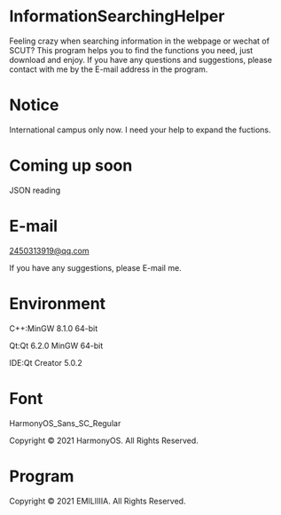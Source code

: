 # InformationSearchingHelper
Feeling crazy when searching information in the webpage or wechat of SCUT? This program helps you to find the functions you need, just download and enjoy. If you have any questions and suggestions, please contact with me by the E-mail address in the program.

# Notice
International campus only now. I need your help to expand the fuctions.

# Coming up soon
JSON reading

# E-mail
2450313919@qq.com

If you have any suggestions, please E-mail me.

# Environment
C++:MinGW 8.1.0 64-bit

Qt:Qt 6.2.0 MinGW 64-bit

IDE:Qt Creator 5.0.2

# Font
HarmonyOS_Sans_SC_Regular

Copyright © 2021 HarmonyOS. All Rights Reserved.

# Program
Copyright © 2021 EMILIIIIA. All Rights Reserved.


